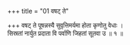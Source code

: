 +++
title = "01 वषट् ते"

+++
वषट् ते पूषन्नस्यै सुवृत्तिमर्यमा होता कृणोतु वेधाः ।  
सिस्रतां नार्युत प्रदाता वि पर्वाणि जिहतां सूतवा उ ॥ १ ॥